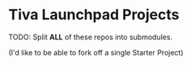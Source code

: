 Tiva Launchpad Projects
===============


TODO: Split <b>ALL</b> of these repos into submodules.

(I'd like to be able to fork off a single Starter Project)
